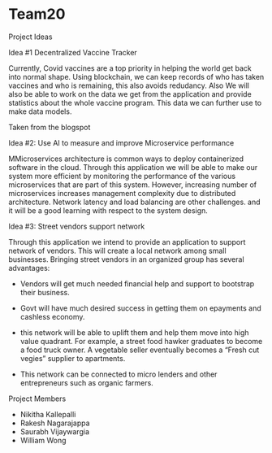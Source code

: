 # Team20

Project Ideas

Idea #1 Decentralized Vaccine Tracker

Currently, Covid vaccines are a top priority in helping the world get back into normal shape. Using blockchain, we can keep records of who has taken vaccines and who is remaining, this also avoids redudancy.
Also We will also be able to work on the data we get from the application and provide statistics about the whole vaccine program. This data we can further use to make data models. 

Taken from the blogspot

Idea #2: Use AI to measure and improve Microservice performance

MMicroservices architecture is common ways to deploy containerized software in the cloud. Through this application we will be able to make our system more efficient by
monitoring the performance of the various microservices that are part of this system.
However, increasing number of microservices increases management complexity due to distributed architecture. Network latency and load balancing are other challenges.
and it will be a good learning with respect to the system design.
 
Idea #3: Street vendors support network

Through this application we intend to provide an application to support network of vendors. This will create a local network among small businesses.
Bringing street vendors in an organized group has several advantages:

-	Vendors will get much needed financial help and support to bootstrap their business.

-	Govt will have much desired success in getting them on epayments and cashless economy.

-	this network will be able to uplift them and help them move into high value quadrant. For example, a street food hawker graduates to become a food truck owner. A vegetable seller eventually becomes a “Fresh cut vegies” supplier to apartments. 

-	This network can be connected to micro lenders and other entrepreneurs such as organic farmers.

Project Members
- Nikitha Kallepalli
- Rakesh Nagarajappa
- Saurabh Vijaywargia
- William Wong
